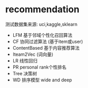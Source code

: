 # recommendation 
  测试数据集来源: uci,kaggle,sklearn
- LFM 基于邻域个性化召回算法
- CF 协同过滤算法 (基于item或user)
- ContentBased 基于内容推荐算法
- Iteam2Vec   (词向量)
- LR  线性回归
- PR  personal rank个性排名
- Tree 决策树
- WD  排序模型 wide and deep

